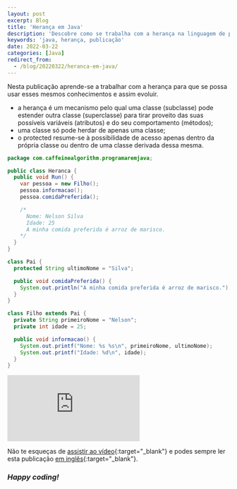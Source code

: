 ```yaml
---
layout: post
excerpt: Blog
title: 'Herança em Java'
description: 'Descobre como se trabalha com a herança na linguagem de programação Java. Obtém respostas às tuas dúvidas com a teoria e os exemplos apresentados.'
keywords: 'java, herança, publicação'
date: 2022-03-22
categories: [Java]
redirect_from:
  - /blog/20220322/heranca-em-java/
---
```


Nesta publicação aprende-se a trabalhar com a herança para que se possa usar esses mesmos conhecimentos e assim evoluir.

- a herança é um mecanismo pelo qual uma classe (subclasse) pode estender outra classe (superclasse) para tirar proveito das suas possíveis variáveis (atributos) e do seu comportamento (métodos);
- uma classe só pode herdar de apenas uma classe;
- o protected resume-se à possibilidade de acesso apenas dentro da própria classe ou dentro de uma classe derivada dessa mesma.

```java
package com.caffeinealgorithm.programaremjava;

public class Heranca {
  public void Run() {
    var pessoa = new Filho();
    pessoa.informacao();
    pessoa.comidaPreferida();

    /*
      Nome: Nelson Silva
      Idade: 25
      A minha comida preferida é arroz de marisco.
    */
  }
}

class Pai {
  protected String ultimoNome = "Silva";

  public void comidaPreferida() {
    System.out.println("A minha comida preferida é arroz de marisco.");
  }
}

class Filho extends Pai {
  private String primeiroNome = "Nelson";
  private int idade = 25;

  public void informacao() {
    System.out.printf("Nome: %s %s\n", primeiroNome, ultimoNome);
    System.out.printf("Idade: %d\n", idade);
  }
}
```

<div class="video-container">
  <iframe src="https://www.youtube.com/embed/wFJN_36mi9M" frameborder="0" allowfullscreen></iframe>
</div>

Não te esqueças de [assistir ao vídeo](https://youtu.be/wFJN_36mi9M){:target="\_blank"} e podes sempre ler esta publicação [em inglês](https://nelsonsilvadev.com/blog/inheritance-in-java/){:target="\_blank"}.

### _Happy coding!_
